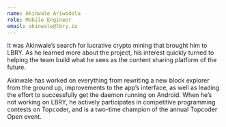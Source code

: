 ```yaml
---
name: Akinwale Ariwodola
role: Mobile Engineer
email: akinwale@lbry.io
---
```

It was Akinwale’s search for lucrative crypto mining that brought him to LBRY. As he learned more about the project, his interest quickly turned to helping the team build what he sees as the content sharing platform of the future.

Akinwale has worked on everything from rewriting a new block explorer from the ground up, improvements to the app’s interface, as well as leading the effort to successfully get the daemon running on Android. When he’s not working on LBRY, he actively participates in competitive programming contests on Topcoder, and is a two-time champion of the annual Topcoder Open event.
